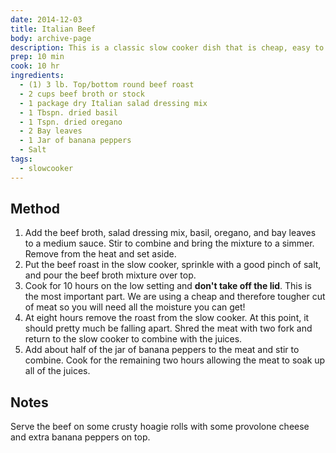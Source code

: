 ```yaml
---
date: 2014-12-03
title: Italian Beef
body: archive-page
description: This is a classic slow cooker dish that is cheap, easy to make, and delicious.
prep: 10 min
cook: 10 hr
ingredients:
  - (1) 3 lb. Top/bottom round beef roast
  - 2 cups beef broth or stock
  - 1 package dry Italian salad dressing mix
  - 1 Tbspn. dried basil
  - 1 Tspn. dried oregano
  - 2 Bay leaves
  - 1 Jar of banana peppers
  - Salt
tags:
  - slowcooker
---
```

## Method
1. Add the beef broth, salad dressing mix, basil, oregano, and bay leaves to a medium sauce. Stir to combine and bring the mixture to a simmer. Remove from the heat and set aside.
2. Put the beef roast in the slow cooker, sprinkle with a good pinch of salt, and pour the beef broth mixture over top.
3. Cook for 10 hours on the low setting and **don't take off the lid**. This is the most important part. We are using a cheap and therefore tougher cut of meat so you will need all the moisture you can get!
4. At eight hours remove the roast from the slow cooker. At this point, it should pretty much be falling apart. Shred the meat with two fork and return to the slow cooker to combine with the juices.
5. Add about half of the jar of banana peppers to the meat and stir to combine. Cook for the remaining two hours allowing the meat to soak up all of the juices.

## Notes
Serve the beef on some crusty hoagie rolls with some provolone cheese and extra banana peppers on top.

